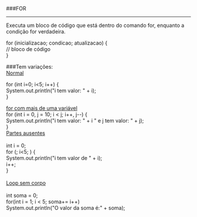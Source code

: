 ###FOR
<hr>
Executa um bloco de código que está dentro do comando for, enquanto a condição for verdadeira.

for (inicializacao; condicao; atualizacao) {<br>
            // bloco de código<br>
}

###Tem variações:<br>
<u>Normal</u><br>

for (int i=0; i<5; i++) {<br>
System.out.println("i tem valor: " + i);<br>
}

<u>for com mais de uma variável<br></u>
for (int i = 0, j = 10; i < j; i++, j--) {<br>
System.out.println("i tem valor: " + i " e j tem valor: " + j);<br>
}<br>
<u>Partes ausentes</u><br>
<br>
int i = 0; <br>
for (; i<5; ) {<br>
System.out.println("i tem valor de " + i); <br>
i++; <br>
}<br>
<br>
<u>Loop sem corpo</u> <br>
<br>
int soma = 0;<br>
for(int i = 1; i < 5; soma+= i++) <br>
System.out.println("O valor da soma é:" + soma); <br>
